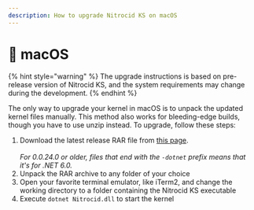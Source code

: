 ```yaml
---
description: How to upgrade Nitrocid KS on macOS
---
```


# 🍎 macOS

{% hint style="warning" %}
The upgrade instructions is based on pre-release version of Nitrocid KS, and the system requirements may change during the development.
{% endhint %}

The only way to upgrade your kernel in macOS is to unpack the updated kernel files manually. This method also works for bleeding-edge builds, though you have to use unzip instead. To upgrade, follow these steps:

1. Download the latest release RAR file from [this page](https://github.com/Aptivi/Kernel-Simulator/releases).\
   \
   _For 0.0.24.0 or older, files that end with the `-dotnet` prefix means that it's for .NET 6.0._
2. Unpack the RAR archive to any folder of your choice
3. Open your favorite terminal emulator, like iTerm2, and change the working directory to a folder containing the Nitrocid KS executable
4. Execute `dotnet Nitrocid.dll` to start the kernel
